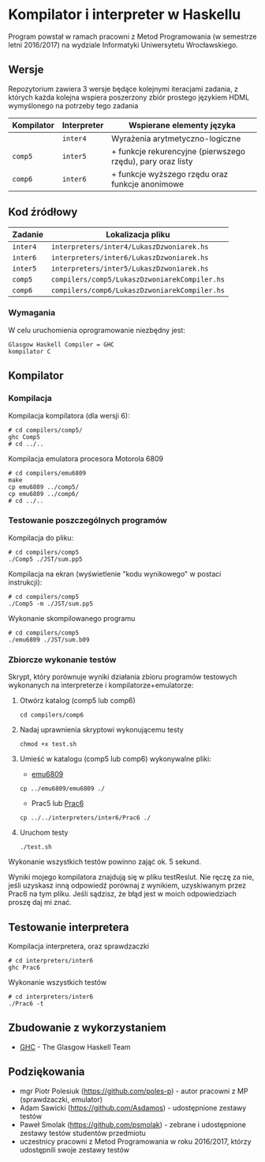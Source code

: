 # Kompilator i interpreter w Haskellu

Program powstał w ramach pracowni z Metod Programowania (w semestrze letni 2016/2017) na wydziale Informatyki Uniwersytetu Wrocławskiego.


## Wersje

Repozytorium zawiera 3 wersje będące kolejnymi iteracjami zadania, z których każda kolejna wspiera poszerzony zbiór prostego językiem HDML wymyślonego na potrzeby tego zadania

| Kompilator | Interpreter | Wspierane elementy języka |
| --- | --- | --- |
|  | `inter4` | Wyrażenia arytmetyczno-logiczne |
| `comp5` | `inter5` | + funkcje rekurencyjne (pierwszego rzędu), pary oraz listy |
| `comp6` | `inter6` | + funkcje wyższego rzędu oraz funkcje anonimowe |


## Kod źródłowy

| Zadanie | Lokalizacja pliku |
| --- | --- |
| `inter4` | `interpreters/inter4/LukaszDzwoniarek.hs` |
| `inter6` | `interpreters/inter6/LukaszDzwoniarek.hs` |
| `inter5` | `interpreters/inter5/LukaszDzwoniarek.hs` |
| `comp5` | `compilers/comp5/LukaszDzwoniarekCompiler.hs` |
| `comp6` | `compilers/comp6/LukaszDzwoniarekCompiler.hs` |


### Wymagania

W celu uruchomienia oprogramowanie niezbędny jest:

```
Glasgow Haskell Compiler = GHC
kompilator C
```


## Kompilator


### Kompilacja

Kompilacja kompilatora (dla wersji 6):

```
# cd compilers/comp5/
ghc Comp5
# cd ../..
```

<a name="emu6809">
Kompilacja emulatora procesora Motorola 6809

```
# cd compilers/emu6809
make
cp emu6809 ../comp5/
cp emu6809 ../comp6/
# cd ../..
```
</a>


### Testowanie poszczególnych programów

Kompilacja do pliku:

```
# cd compilers/comp5
./Comp5 ./JST/sum.pp5
```

Kompilacja na ekran (wyświetlenie "kodu wynikowego" w postaci instrukcji):

```
# cd compilers/comp5
./Comp5 -m ./JST/sum.pp5
```

Wykonanie skompilowanego programu

```
# cd compilers/comp5
./emu6809 ./JST/sum.b09
```


### Zbiorcze wykonanie testów

Skrypt, który porównuje wyniki działania zbioru programów testowych wykonanych na interpreterze i kompilatorze+emulatorze:

1. Otwórz katalog (comp5 lub comp6)

   ```
   cd compilers/comp6
   ```

2. Nadaj uprawnienia skryptowi wykonującemu testy

   ```
   chmod +x test.sh
   ```

3. Umieść w katalogu (comp5 lub comp6) wykonywalne pliki:

   - [emu6809](#emu6809)
   ```
   cp ../emu6809/emu6809 ./
   ```

   - Prac5 lub [Prac6](#Prac6)
   ```
   cp ../../interpreters/inter6/Prac6 ./
   ```

4. Uruchom testy

   ```
   ./test.sh
   ```

Wykonanie wszystkich testów powinno zająć ok. 5 sekund.

Wyniki mojego kompilatora znajdują się w pliku testReslut. Nie ręczę za nie, jeśli uzyskasz inną odpowiedź porównaj z wynikiem, uzyskiwanym przez Prac6 na tym pliku. Jeśli sądzisz, że błąd jest w moich odpowiedziach proszę daj mi znać.


## Testowanie interpretera

<a name="Prac6">
Kompilacja interpretera, oraz sprawdzaczki

```
# cd interpreters/inter6
ghc Prac6
```
</a>

Wykonanie wszystkich testów

```
# cd interpreters/inter6
./Prac6 -t
```


## Zbudowanie z wykorzystaniem

* [GHC](https://www.haskell.org/ghc/) - The Glasgow Haskell Team


## Podziękowania

* mgr Piotr Polesiuk (https://github.com/poles-p) - autor pracowni z MP (sprawdzaczki, emulator)
* Adam Sawicki (https://github.com/Asdamos) - udostępnione zestawy testów
* Paweł Smolak (https://github.com/psmolak) - zebrane i udostępnione zestawy testów studentów przedmiotu
* uczestnicy pracowni z Metod Programowania w roku 2016/2017, którzy udostępnili swoje zestawy testów
